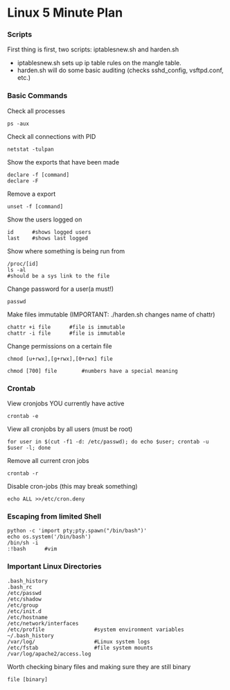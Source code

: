 # Linux 5 Minute Plan

### Scripts
First thing is first, two scripts: iptablesnew.sh and harden.sh

- iptablesnew.sh sets up ip table rules on the mangle table. 
- harden.sh will do some basic auditing (checks sshd_config, vsftpd.conf, etc.)

### Basic Commands

Check all processes 
``` 
ps -aux 
```
Check all connections with PID
```
netstat -tulpan
```
Show the exports that have been made
```
declare -f [command]
declare -F
```
Remove a export
```
unset -f [command]
```
Show the users logged on
```
id      #shows logged users
last    #shows last logged
```
Show where something is being run from
```
/proc/[id]
ls -al
#should be a sys link to the file
```
Change password for a user(a must!)
```
passwd
```
Make files immutable (IMPORTANT: ./harden.sh changes name of chattr)
```
chattr +i file      #file is immutable 
chattr -i file      #file is immutable
```
Change permissions on a certain file
```
chmod [u+rwx],[g+rwx],[0+rwx] file
```
```
chmod [700] file        #numbers have a special meaning
```


### Crontab
View cronjobs YOU currently have active
```
crontab -e
```
View all cronjobs by all users (must be root)
```
for user in $(cut -f1 -d: /etc/passwd); do echo $user; crontab -u $user -l; done
```
Remove all current cron jobs
```
crontab -r
```
Disable cron-jobs (this may break something)
```
echo ALL >>/etc/cron.deny
```

### Escaping from limited Shell
```
python -c 'import pty;pty.spawn("/bin/bash")'
echo os.system('/bin/bash')
/bin/sh -i
:!bash      #vim
```

### Important Linux Directories
```
.bash_history
.bash_rc
/etc/passwd
/etc/shadow
/etc/group
/etc/init.d
/etc/hostname
/etc/network/interfaces
/etc/profile                #system environment variables 
~/.bash_history
/var/log/                   #Linux system logs
/etc/fstab                  #file system mounts
/var/log/apache2/access.log
```

Worth checking binary files and making sure they are still binary
```
file [binary]
```
